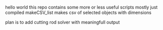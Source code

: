 hello world this repo contains some more or less useful scripts mostly just compiled 
makeCSV_list makes csv of selected objects with dimensions 

plan is to add cutting rod solver with meaningfull output 
